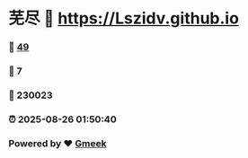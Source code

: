 # 芜尽 :link: https://Lszidv.github.io 
### :page_facing_up: [49](https://Lszidv.github.io/tag.html) 
### :speech_balloon: 7 
### :hibiscus: 230023 
### :alarm_clock: 2025-08-26 01:50:40 
### Powered by :heart: [Gmeek](https://github.com/Meekdai/Gmeek)
